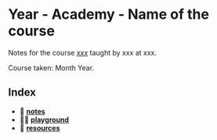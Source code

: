 # Year - Academy - Name of the course

Notes for the course _[xxx](http://)_ taught by xxx at xxx.

Course taken: Month Year.

## Index

- 📝 **[notes](notes/)**
- 🧑‍💻 **[playground](playground/)**
- 🧰 **[resources](resources/)**